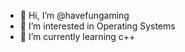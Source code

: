 - 👋 Hi, I’m @havefungaming
- 👀 I’m interested in Operating Systems
- 🌱 I’m currently learning c++

<!---
havefungaming/havefungaming is a ✨ special ✨ repository because its `README.md` (this file) appears on your GitHub profile.
You can click the Preview link to take a look at your changes.
--->
